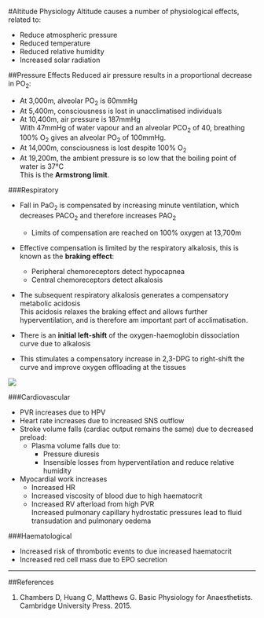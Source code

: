 #Altitude Physiology
Altitude causes a number of physiological effects, related to:
* Reduce atmospheric pressure
* Reduced temperature
* Reduced relative humidity
* Increased solar radiation

##Pressure Effects
Reduced air pressure results in a proportional decrease in PO<sub>2</sub>:
* At 3,000m, alveolar PO<sub>2</sub> is 60mmHg
* At 5,400m, consciousness is lost in unacclimatised individuals
* At 10,400m, air pressure is 187mmHg  
With 47mmHg of water vapour and an alveolar PCO<sub>2</sub> of 40, breathing 100% O<sub>2</sub> gives an alveolar PO<sub>2</sub> of 100mmHg.
* At 14,000m, consciousness is lost despite 100% O<sub>2</sub>
* At 19,200m, the ambient pressure is so low that the boiling point of water is 37°C  
This is the **Armstrong limit**.

###Respiratory
* Fall in PaO<sub>2</sub> is compensated by increasing minute ventilation, which decreases PACO<sub>2</sub> and therefore increases PAO<sub>2</sub>
  * Limits of compensation are reached on 100% oxygen at 13,700m
* Effective compensation is limited by the respiratory alkalosis, this is known as the **braking effect**:
  * Peripheral chemoreceptors detect hypocapnea
  * Central chemoreceptors detect alkalosis
* The subsequent respiratory alkalosis generates a compensatory metabolic acidosis  
This acidosis relaxes the braking effect and allows further hyperventilation, and is therefore am important part of acclimatisation.


* There is an **initial left-shift** of the oxygen-haemoglobin dissociation curve due to alkalosis
* This stimulates a compensatory increase in 2,3-DPG to right-shift the curve and improve oxygen offloading at the tissues


<img src="\resources\oxy-hb-curve-shifts.svg">


###Cardiovascular
* PVR increases due to HPV
* Heart rate increases due to increased SNS outflow
* Stroke volume falls (cardiac output remains the same) due to decreased preload:
  * Plasma volume falls due to:
    * Pressure diuresis
    * Insensible losses from hyperventilation and reduce relative humidity
* Myocardial work increases
    * Increased HR
    * Increased viscosity of blood due to high haematocrit
    * Increased RV afterload from high PVR  
    Increased pulmonary capillary hydrostatic pressures lead to fluid transudation and pulmonary oedema

###Haematological
* Increased risk of thrombotic events to due increased haematocrit
* Increased red cell mass due to EPO secretion

---
##References
1. Chambers D, Huang C, Matthews G. Basic Physiology for Anaesthetists. Cambridge University Press. 2015.